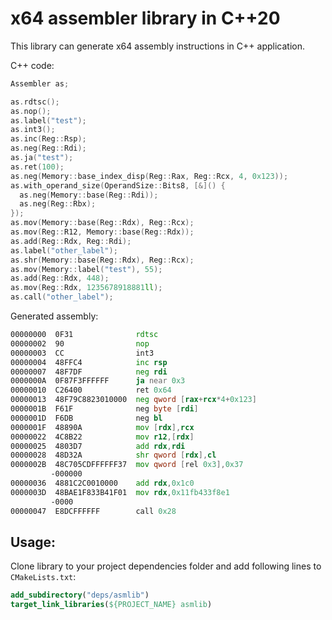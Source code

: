 # x64 assembler library in C++20
This library can generate x64 assembly instructions in C++ application.

C++ code:
```cpp
Assembler as;

as.rdtsc();
as.nop();
as.label("test");
as.int3();
as.inc(Reg::Rsp);
as.neg(Reg::Rdi);
as.ja("test");
as.ret(100);
as.neg(Memory::base_index_disp(Reg::Rax, Reg::Rcx, 4, 0x123));
as.with_operand_size(OperandSize::Bits8, [&]() {
  as.neg(Memory::base(Reg::Rdi));
  as.neg(Reg::Rbx);
});
as.mov(Memory::base(Reg::Rdx), Reg::Rcx);
as.mov(Reg::R12, Memory::base(Reg::Rdx));
as.add(Reg::Rdx, Reg::Rdi);
as.label("other_label");
as.shr(Memory::base(Reg::Rdx), Reg::Rcx);
as.mov(Memory::label("test"), 55);
as.add(Reg::Rdx, 448);
as.mov(Reg::Rdx, 1235678918881ll);
as.call("other_label");
```

Generated assembly:
```asm
00000000  0F31              rdtsc
00000002  90                nop
00000003  CC                int3
00000004  48FFC4            inc rsp
00000007  48F7DF            neg rdi
0000000A  0F87F3FFFFFF      ja near 0x3
00000010  C26400            ret 0x64
00000013  48F79C8823010000  neg qword [rax+rcx*4+0x123]
0000001B  F61F              neg byte [rdi]
0000001D  F6DB              neg bl
0000001F  48890A            mov [rdx],rcx
00000022  4C8B22            mov r12,[rdx]
00000025  4803D7            add rdx,rdi
00000028  48D32A            shr qword [rdx],cl
0000002B  48C705CDFFFFFF37  mov qword [rel 0x3],0x37
         -000000
00000036  4881C2C0010000    add rdx,0x1c0
0000003D  48BAE1F833B41F01  mov rdx,0x11fb433f8e1
         -0000
00000047  E8DCFFFFFF        call 0x28
```

## Usage:
Clone library to your project dependencies folder and add following lines to `CMakeLists.txt`:
```cmake
add_subdirectory("deps/asmlib")
target_link_libraries(${PROJECT_NAME} asmlib)
```